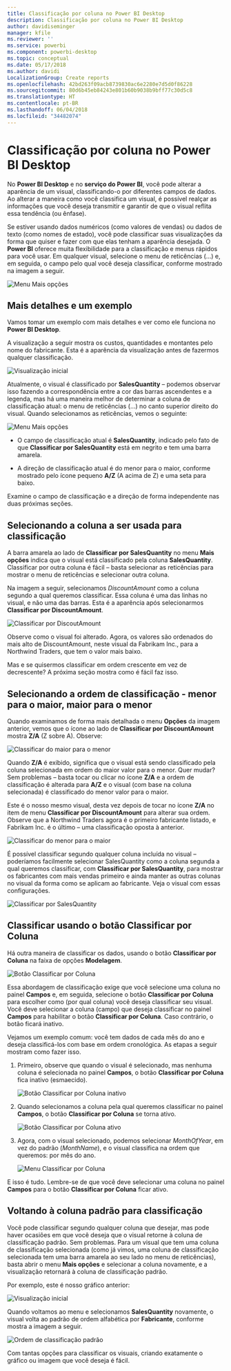 ```yaml
---
title: Classificação por coluna no Power BI Desktop
description: Classificação por coluna no Power BI Desktop
author: davidiseminger
manager: kfile
ms.reviewer: ''
ms.service: powerbi
ms.component: powerbi-desktop
ms.topic: conceptual
ms.date: 05/17/2018
ms.author: davidi
LocalizationGroup: Create reports
ms.openlocfilehash: 42bd263f09acb8739830ac6e2280e7d5d0f86228
ms.sourcegitcommit: 80d6b45eb84243e801b60b9038b9bff77c30d5c8
ms.translationtype: HT
ms.contentlocale: pt-BR
ms.lasthandoff: 06/04/2018
ms.locfileid: "34482074"
---
```

# <a name="sort-by-column-in-power-bi-desktop"></a>Classificação por coluna no Power BI Desktop
No **Power BI Desktop** e no **serviço do Power BI**, você pode alterar a aparência de um visual, classificando-o por diferentes campos de dados. Ao alterar a maneira como você classifica um visual, é possível realçar as informações que você deseja transmitir e garantir de que o visual reflita essa tendência (ou ênfase).

Se estiver usando dados numéricos (como valores de vendas) ou dados de texto (como nomes de estado), você pode classificar suas visualizações da forma que quiser e fazer com que elas tenham a aparência desejada.  O **Power BI** oferece muita flexibilidade para a classificação e menus rápidos para você usar. Em qualquer visual, selecione o menu de reticências (...) e, em seguida, o campo pelo qual você deseja classificar, conforme mostrado na imagem a seguir.

![Menu Mais opções](media/desktop-sort-by-column/sortbycolumn_2.png)

## <a name="more-depth-and-an-example"></a>Mais detalhes e um exemplo
Vamos tomar um exemplo com mais detalhes e ver como ele funciona no **Power BI Desktop**.

A visualização a seguir mostra os custos, quantidades e montantes pelo nome do fabricante. Esta é a aparência da visualização antes de fazermos qualquer classificação.

![Visualização inicial](media/desktop-sort-by-column/sortbycolumn_1.png)

Atualmente, o visual é classificado por **SalesQuantity** – podemos observar isso fazendo a correspondência entre a cor das barras ascendentes e a legenda, mas há uma maneira melhor de determinar a coluna de classificação atual: o menu de reticências (...) no canto superior direito do visual. Quando selecionamos as reticências, vemos o seguinte:

![Menu Mais opções](media/desktop-sort-by-column/sortbycolumn_2.png)

* O campo de classificação atual é **SalesQuantity**, indicado pelo fato de que **Classificar por SalesQuantity** está em negrito e tem uma barra amarela. 

* A direção de classificação atual é do menor para o maior, conforme mostrado pelo ícone pequeno **A/Z** (A acima de Z) e uma seta para baixo.

Examine o campo de classificação e a direção de forma independente nas duas próximas seções.

## <a name="selecting-which-column-to-use-for-sorting"></a>Selecionando a coluna a ser usada para classificação
A barra amarela ao lado de **Classificar por SalesQuantity** no menu **Mais opções** indica que o visual está classificado pela coluna **SalesQuantity**. Classificar por outra coluna é fácil – basta selecionar as reticências para mostrar o menu de reticências e selecionar outra coluna.

Na imagem a seguir, selecionamos *DiscountAmount* como a coluna segundo a qual queremos classificar. Essa coluna é uma das linhas no visual, e não uma das barras. Esta é a aparência após selecionarmos **Classificar por DiscountAmount**.

![Classificar por DiscoutAmount](media/desktop-sort-by-column/sortbycolumn_3.png)

Observe como o visual foi alterado. Agora, os valores são ordenados do mais alto de DiscountAmount, neste visual da Fabrikam Inc., para a Northwind Traders, que tem o valor mais baixo. 

Mas e se quisermos classificar em ordem crescente em vez de decrescente? A próxima seção mostra como é fácil faz isso.

## <a name="selecting-the-sort-order---smallest-to-largest-largest-to-smallest"></a>Selecionando a ordem de classificação - menor para o maior, maior para o menor
Quando examinamos de forma mais detalhada o menu **Opções** da imagem anterior, vemos que o ícone ao lado de **Classificar por DiscountAmount** mostra **Z/A** (Z sobre A). Observe:

![Classificar do maior para o menor](media/desktop-sort-by-column/sortbycolumn_4.png)

Quando **Z/A** é exibido, significa que o visual está sendo classificado pela coluna selecionada em ordem do maior valor para o menor. Quer mudar? Sem problemas – basta tocar ou clicar no ícone **Z/A** e a ordem de classificação é alterada para **A/Z** e o visual (com base na coluna selecionada) é classificado do menor valor para o maior.

Este é o nosso mesmo visual, desta vez depois de tocar no ícone **Z/A** no item de menu **Classificar por DiscountAmount** para alterar sua ordem. Observe que a Northwind Traders agora é o primeiro fabricante listado, e Fabrikam Inc. é o último – uma classificação oposta à anterior.

![Classificar do menor para o maior](media/desktop-sort-by-column/sortbycolumn_5.png)

É possível classificar segundo qualquer coluna incluída no visual – poderíamos facilmente selecionar SalesQuantity como a coluna segunda a qual queremos classificar, com **Classificar por SalesQuantity**, para mostrar os fabricantes com mais vendas primeiro e ainda manter as outras colunas no visual da forma como se aplicam ao fabricante. Veja o visual com essas configurações.

![Classificar por SalesQuantity](media/desktop-sort-by-column/sortbycolumn_6.png)

## <a name="sort-using-the-sort-by-column-button"></a>Classificar usando o botão Classificar por Coluna
Há outra maneira de classificar os dados, usando o botão **Classificar por Coluna** na faixa de opções **Modelagem**.

![Botão Classificar por Coluna](media/desktop-sort-by-column/sortbycolumn_8.png)

Essa abordagem de classificação exige que você selecione uma coluna no painel **Campos** e, em seguida, selecione o botão **Classificar por Coluna** para escolher como (por qual coluna) você deseja classificar seu visual. Você deve selecionar a coluna (campo) que deseja classificar no painel **Campos** para habilitar o botão **Classificar por Coluna**. Caso contrário, o botão ficará inativo.

Vejamos um exemplo comum: você tem dados de cada mês do ano e deseja classificá-los com base em ordem cronológica. As etapas a seguir mostram como fazer isso.

1. Primeiro, observe que quando o visual é selecionado, mas nenhuma coluna é selecionada no painel **Campos**, o botão **Classificar por Coluna** fica inativo (esmaecido).
   
   ![Botão Classificar por Coluna inativo](media/desktop-sort-by-column/sortbycolumn_9.png)

2. Quando selecionamos a coluna pela qual queremos classificar no painel **Campos**, o botão **Classificar por Coluna** se torna ativo.
   
   ![Botão Classificar por Coluna ativo](media/desktop-sort-by-column/sortbycolumn_10.png)
3. Agora, com o visual selecionado, podemos selecionar *MonthOfYear*, em vez do padrão (*MonthName*), e o visual classifica na ordem que queremos: por mês do ano.
   
   ![Menu Classificar por Coluna](media/desktop-sort-by-column/sortbycolumn_11.png)

E isso é tudo. Lembre-se de que você deve selecionar uma coluna no painel **Campos** para o botão **Classificar por Coluna** ficar ativo.

## <a name="getting-back-to-default-column-for-sorting"></a>Voltando à coluna padrão para classificação
Você pode classificar segundo qualquer coluna que desejar, mas pode haver ocasiões em que você deseja que o visual retorne à coluna de classificação padrão. Sem problemas. Para um visual que tem uma coluna de classificação selecionada (como já vimos, uma coluna de classificação selecionada tem uma barra amarela ao seu lado no menu de reticências), basta abrir o menu **Mais opções** e selecionar a coluna novamente, e a visualização retornará à coluna de classificação padrão.

Por exemplo, este é nosso gráfico anterior:

![Visualização inicial](media/desktop-sort-by-column/sortbycolumn_6.png)

Quando voltamos ao menu e selecionamos **SalesQuantity** novamente, o visual volta ao padrão de ordem alfabética por **Fabricante**, conforme mostra a imagem a seguir.

![Ordem de classificação padrão](media/desktop-sort-by-column/sortbycolumn_7.png)

Com tantas opções para classificar os visuais, criando exatamente o gráfico ou imagem que você deseja é fácil.

